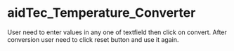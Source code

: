 # aidTec_Temperature_Converter
User need to enter values in any one of textfield then click on convert.
After conversion user need to click reset button and use it again.
